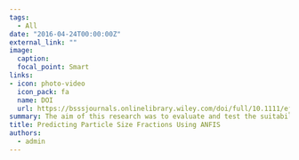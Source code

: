```yaml
---
tags:
  - All
date: "2016-04-24T00:00:00Z"
external_link: ""
image:
  caption: 
  focal_point: Smart
links:
- icon: photo-video
  icon_pack: fa
  name: DOI
  url: https://bsssjournals.onlinelibrary.wiley.com/doi/full/10.1111/ejss.12382
summary: The aim of this research was to evaluate and test the suitability of spline functions and spatial data-mining models to predict vertical and horizontal distributions of soil PSFs. In addition, we explored whether improvements in prediction could be achieved with the use of two techniques for input selection (i.e. ant colony optimization and correlation-based feature selection). 
title: Predicting Particle Size Fractions Using ANFIS
authors: 
  - admin
---
```

